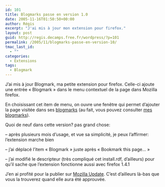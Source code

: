 ```yaml
---
id: 101
title: Blogmarks passe en version 1.0
date: 2005-11-16T01:50:50+00:00
author: Régis
excerpt: "J'ai mis à jour mon extension pour firefox."
layout: post
guid: http://regis.decamps.free.fr/wordpress/?p=101
permalink: /2005/11/blogmarks-passe-en-version-10/
tmac_last_id:
  - ""
categories:
  - Extensions
tags:
  - Blogmark
---
```

J&rsquo;ai mis à jour Blogmark, ma petite extension pour firefox. Celle-ci ajoute une entrée « Blogmark » dans le menu contextuel de la page dans Mozilla firefox. 

En choisissant cet item de menu, on ouvre une fenêtre qui permet d&rsquo;ajouter la page visitée dans ses [blogmarks](http://www.blogmarks.net/) (au fait, vous pouvez consulter [mes blogmarks](http://blogmarks.net/user/Regis)).

Quoi de neuf dans cette version? pas grand chose:
  
&#8211; après plusieurs mois d&rsquo;usage, et vue sa simplicité, je peux l&rsquo;affirmer: l&rsquo;extension marche bien
  
&#8211; j&rsquo;ai déplacé l&rsquo;item « Blogmark » juste après « Bookmark this page&#8230; »
  
&#8211; j&rsquo;ai modifié le descripteur (très compliqué cet install.rdf, d&rsquo;ailleurs) pour qu&rsquo;il sache que l&rsquo;extension fonctionne aussi avec firefox 1.4.1

J&rsquo;en ai profité pour la publier sur [Mozilla Update](https://addons.mozilla.org/extensions/?application=firefox). C&rsquo;est d&rsquo;ailleurs là-bas que vous la trouverez quand elle aura été approuvée.